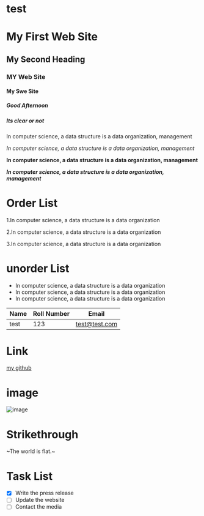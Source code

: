 # test
#  My First Web Site
## My Second Heading
### MY Web Site
#### My Swe Site
##### Good Afternoon
##### Its clear or not

In computer science, a data structure is a data organization, management

*In computer science, a data structure is a data organization, management*

**In computer science, a data structure is a data organization, management**

***In computer science, a data structure is a data organization, management***

# Order List 
1.In computer science, a data structure is a data organization
 
2.In computer science, a data structure is a data organization
 
3.In computer science, a data structure is a data organization

# unorder List
- In computer science, a data structure is a data organization
- In computer science, a data structure is a data organization
- In computer science, a data structure is a data organization

| Name | Roll Number | Email |
|------|-------------|-------|
| test | 123 | test@test.com |

# Link
[my github](https://github.com/pavank07)

# image
![image](https://www.google.com/images/branding/googlelogo/1x/googlelogo_color_272x92dp.png
)

# Strikethrough
~The world is flat.~

# Task List
- [x] Write the press release
- [ ] Update the website
- [ ] Contact the media

